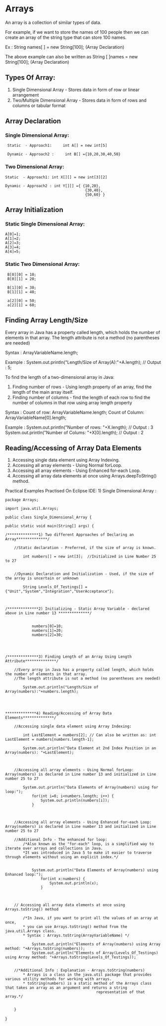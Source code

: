 # Arrays 

An array is a collection of similar types of data. 

For example, if we want to store the names of 100 people then we can create an array of the string type that can store 100 names.

Ex : String names[ ] = new String[100];  (Array Declaration)

The above example can also be written as String [ ]names = new String[100];  (Array Declaration)

## Types Of Array:

1) Single Dimensional Array - Stores data in form of row or linear arrangement
2) Two/Multiple Dimensional Array - Stores data in form of rows and columns or tabular format





## Array Declaration

### Single Dimensional Array:

     Static  - Approach1:     int A[] = new int[5]

     Dynamic - Approach2 :     int B[] ={10,20,30,40,50}


### Two Dimensional Array:

    Static  - Approach1: int X[][] = new int[3][2]

    Dynamic - Approach2 : int Y[][] ={ {10,20},
                                        {30,40}, 
                                        {50,60} }


## Array Initialization
  
### Static Single Dimensional Array:

    A[0]=1;
    A[1]=2;
    A[2]=3;
    A[3]=4;
    A[4]=5;

     
### Static Two Dimensional Array:

     B[0][0] = 10;
     B[0][1] = 20;

     B[1][0] = 30;
     B[1][1] = 40;

     a[2][0] = 50;
     a[2][1] = 60;


     
## Finding Array Length/Size

  Every array in Java has a property called length, which holds the number of elements in that array.
  The length attribute is not a method (no parentheses are needed)

  Syntax : ArrayVariableName.length;

  Example : System.out.println("Length/Size of Array(A):"+A.length); // Output : 5;

  To find the length of a two-dimensional array in Java:
  1) Finding number of rows - Using length property of an array, find the length of the main array itself.
  2) Finding number of columns - find the length of each row to find the number of columns in that row using array length property

  Syntax : Count of row: ArrayVariableName.length;
           Count of Column: ArrayVariableName[0].length;

  Example : System.out.println("Number of rows: "+X.length);  // Output : 3
	    System.out.println("Number of Colums: "+X[0].length);  // Output : 2


 ## Reading/Accessing of Array Data Elements

 1) Accessing single data element using Array Indexing.
 3) Accessing all array elements - Using Normal forLoop.
 4) Accessing all array elements - Using Enhanced for-each Loop.
 5) Accessing all array data elements at once using Arrays.deepToString() method.


 Practical Examples Practised On Eclipse IDE:
 		1) Single Dimensional Array : 
	
 	package Arrays;

	import java.util.Arrays;

	public class Single_Dimensional_Array {
	
	public static void main(String[] args) {
		
	/**************1) Two different Approaches of Declaring an Array**************/
			
		//Static declaration - Preferred, if the size of array is known.
			
			int numbers[] = new int[3];  //Initialized in Line Number 25 to 27
				
				
		//Dynamic Declaration and Initialization - Used, if the size of the array is uncertain or unknown
			
			String Levels_Of_Testings[] = {"Unit","System","Integration","UserAcceptance"}; 
				
			
			
	/**************2) Initializing - Static Array Variable - declared above in Line number 13 **************/
			
			
				numbers[0]=10;
				numbers[1]=20;
				numbers[2]=30;
				

				
						
	/**************3) Finding Length of an Array Using Length Attribute**************/
				
		//Every array in Java has a property called length, which holds the number of elements in that array.
		//The length attribute is not a method (no parentheses are needed)
				
			System.out.println("Length/Size of Array(numbers):"+numbers.length);
				
				
				
				
	**************4) Reading/Accessing of Array Data Elements**************/
				
		//Accessing single data element using Array Indexing:
				 
			int LastElement = numbers[2]; // Can also be written as: int LastElement = numbers[numbers.length-1];
					
			System.out.println("Data Element at 2nd Index Position in an Array(numbers): "+LastElement);
				
				
				
		//Accessing all array elements - Using Normal forLoop: Array(numbers) is declared in Line number 13 and initialized in Line number 25 to 27
				
			System.out.println("Data Elements of Array(numbers) using for loop:");
				for(int i=0; i<numbers.length; i++) {
					System.out.println(numbers[i]);	
				}
				
				
				
		//Accessing all array elements - Using Enhanced for-each Loop: Array(numbers) is declared in Line number 13 and initialized in Line number 25 to 27
				
		//Additional Info - The enhanced for loop:
			/*Also known as the "for-each" loop, is a simplified way to iterate over arrays and collections in Java. 
			*It was introduced in Java 5 to make it easier to traverse through elements without using an explicit index.*/
					
					
				System.out.println("Data Elements of Array(numbers) using Enhanced loop:");
					for(int x:numbers) {
						System.out.println(x);
					}
					
					
				
		// Accessing all array data elements at once using Arrays.toString() method 
					
			/*In Java, if you want to print all the values of an array at once, 
			* you can use Arrays.toString() method from the java.util.Arrays class.
			* Syntax : Arrays.toString(ArrayVariableName) */
					
				System.out.println("Elements of Array(numbers) using Array method: "+Arrays.toString(numbers));
				System.out.println("Elements of Array(Levels_Of_Testings) using Array method: "+Arrays.toString(Levels_Of_Testings));
					
					
		//*Additional Info : Explanation - Arrays.toString(numbers)
			* Arrays is a class in the java.util package that provides various utility methods for working with arrays.  
			* toString(numbers) is a static method of the Arrays class that takes an array as an argument and returns a string 
                                             representation of that array.*/
					     
				
		}


}





	
  

  

   


